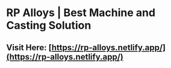 # RP Alloys | Best Machine and Casting Solution

## Visit Here: [https://rp-alloys.netlify.app/](https://rp-alloys.netlify.app/)